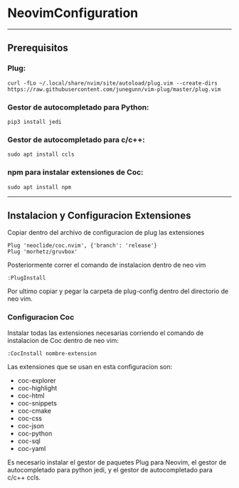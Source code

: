 # NeovimConfiguration
***
## Prerequisitos
### Plug:
```
curl -fLo ~/.local/share/nvim/site/autoload/plug.vim --create-dirs https://raw.githubusercontent.com/junegunn/vim-plug/master/plug.vim
```
### Gestor de autocompletado para Python:
```
pip3 install jedi
```
### Gestor de autocompletado para c/c++:
```
sudo apt install ccls
```
### npm para instalar extensiones de Coc:
```
sudo apt install npm
``` 
***
## Instalacion y Configuracion Extensiones
Copiar dentro del archivo de configuracion de plug las extensiones
```
Plug 'neoclide/coc.nvim', {'branch': 'release'}
Plug 'morhetz/gruvbox'
```
Posteriormente correr el comando de instalacion dentro de neo vim
```
:PlugInstall
```
Por ultimo copiar y pegar la carpeta de plug-config dentro del directorio de neo vim.

### Configuracion Coc
Instalar todas las extensiones necesarias corriendo el comando de instalacion de Coc dentro de neo vim:
```
:CocInstall nombre-extension
```
Las extensiones que se usan en esta configuracion son:
* coc-explorer         
* coc-highlight       
* coc-html                 
* coc-snippets          
* coc-cmake                
* coc-css                    
* coc-json                  
* coc-python             
* coc-sql                    
* coc-yaml


Es necesario instalar el gestor de paquetes Plug para Neovim, el gestor de
autocompletado para python jedi, y el gestor de autocompletado para c/c++ ccls. 
